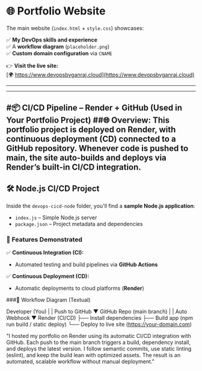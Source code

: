 # 🌐 Portfolio Website

The main website (`index.html` + `style.css`) showcases:

✅ **My DevOps skills and experience**  
✅ A **workflow diagram** (`placeholder.png`)  
✅ **Custom domain configuration** via `CNAME`

👉 **Visit the live site:**  
[🌍 https://www.devopsbyganraj.cloud](https://www.devopsbyganraj.cloud)

---
---
#📦 CI/CD Pipeline – Render + GitHub (Used in Your Portfolio Project)
##🌐 Overview:
This portfolio project is deployed on Render, with continuous deployment (CD) connected to a GitHub repository. Whenever code is pushed to main, the site auto-builds and deploys via Render’s built-in CI/CD integration.
---
## 🛠️ Node.js CI/CD Project

Inside the `devops-cicd-node` folder, you'll find a **sample Node.js application**:

- `index.js` – Simple Node.js server
- `package.json` – Project metadata and dependencies

### 🚀 Features Demonstrated

✅ **Continuous Integration (CI):**
- Automated testing and build pipelines via **GitHub Actions**

✅ **Continuous Deployment (CD):**
- Automatic deployments to cloud platforms (**Render**)

###🔄 Workflow Diagram (Textual)

 Developer (You)
     |
     | Push to GitHub
     ▼
GitHub Repo (main branch)
     |
     | Auto Webhook
     ▼
Render (CI/CD)
     ├── Install dependencies
     ├── Build app (npm run build / static deploy)
     └── Deploy to live site (https://your-domain.com)

"I hosted my portfolio on Render using its automatic CI/CD integration with GitHub. Each push to the main branch triggers a build, dependency install, and deploys the latest version. I follow semantic commits, use static linting (eslint), and keep the build lean with optimized assets. The result is an automated, scalable workflow without manual deployment."




